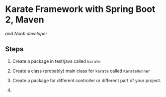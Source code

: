 # Karate Framework with Spring Boot 2, Maven
_and Noob developer_

## Steps

1) Create a package in test/java called `karate`

2) Create a class (probably) main class for `karate` called `KarateRunner`

3) Create a package for different controller or different part of your project.

4)  
